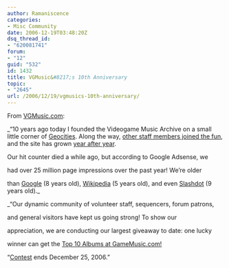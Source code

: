 ```yaml
---
author: Ramaniscence
categories:
- Misc Community
date: 2006-12-19T03:48:20Z
dsq_thread_id:
- "620081741"
forum:
- "12"
guid: "532"
id: 1432
title: VGMusic&#8217;s 10th Anniversary
topic:
- "2645"
url: /2006/12/19/vgmusics-10th-anniversary/
---
```


From [VGMusic.com](http://www.vgmusic.com/phpBB/viewtopic.php?t=6814):

_&#8220;10 years ago today I founded the Videogame Music Archive on a small little corner of <a href="http://en.wikipedia.org/wiki/GeoCities" target="_blank">Geocities</a>. Along the way, <a href="http://web.archive.org/web/19981212022001/http://vgmusic.com/" target="_blank">other staff members joined the fun</a>, and the site has grown <a href="http://www.vgmusic.com/information/milestones.shtml" target="_blank">year after year</a>.
  
Our hit counter died a while ago, but according to Google Adsense, we
  
had over 25 million page impressions over the past year! We&#8217;re older
  
than <a href="http://www.google.com/search?hl=en&#038;lr=&#038;q=video+game+music&#038;btnG=Search" target="_blank">Google</a> (8 years old), <a href="http://en.wikipedia.org/wiki/VGMusic.com" target="_blank">Wikipedia</a> (5 years old), and even <a href="http://games.slashdot.org/article.pl?sid=04/12/20/1457222" target="_blank">Slashdot</a> (9 years old)._
  
_&#8220;Our dynamic community of volunteer staff, sequencers, forum patrons,
  
and general visitors have kept us going strong! To show our
  
appreciation, we are conducting our largest giveaway to date: one lucky
  
winner can get the <a href="http://www.vgmusic.com/contests/giveaway8.html" target="_blank">Top 10 Albums at GameMusic.com!</a> </p> 

&#8220;<a href="http://www.vgmusic.com/contests/giveaway8.html" target="_blank">Contest</a> ends December 25, 2006.&#8221;</em>